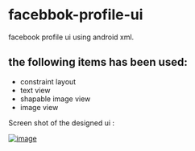 # facebbok-profile-ui

facebook profile ui using android xml.

the following items has been used:
------------------------------
- constraint layout
- text view
- shapable image view 
- image view 

Screen shot of the designed ui :

[
![image](https://user-images.githubusercontent.com/72321097/129252836-ab8189aa-26b6-4163-a2d1-cea76398b324.png)
](url)
